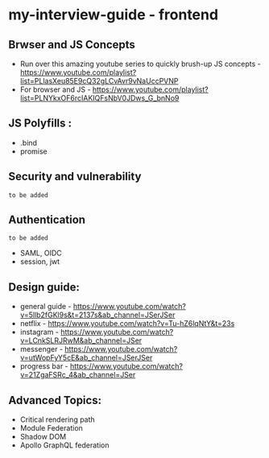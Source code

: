 # my-interview-guide - frontend

## Brwser and JS Concepts
- Run over this amazing youtube series to quickly brush-up JS concepts - https://www.youtube.com/playlist?list=PLlasXeu85E9cQ32gLCvAvr9vNaUccPVNP
- For browser and JS - https://www.youtube.com/playlist?list=PLNYkxOF6rcIAKIQFsNbV0JDws_G_bnNo9

## JS Polyfills :
- .bind
- promise

## Security and vulnerability
```to be added```

## Authentication
```to be added```
- SAML, OIDC
- session, jwt

## Design guide:
- general guide - https://www.youtube.com/watch?v=5llb2fGKl9s&t=2137s&ab_channel=JSerJSer
- netflix - https://www.youtube.com/watch?v=Tu-hZ6lqNtY&t=23s
- instagram - https://www.youtube.com/watch?v=LCnkSLRJRwM&ab_channel=JSer
- messenger - https://www.youtube.com/watch?v=utWopFyY5cE&ab_channel=JSerJSer
- progress bar - https://www.youtube.com/watch?v=21ZgaFSRc_4&ab_channel=JSer


## Advanced Topics:
- Critical rendering path
- Module Federation
- Shadow DOM
- Apollo GraphQL federation


